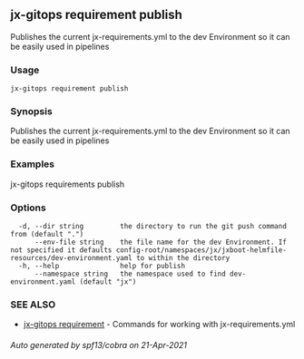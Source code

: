 ## jx-gitops requirement publish

Publishes the current jx-requirements.yml to the dev Environment so it can be easily used in pipelines

### Usage

```
jx-gitops requirement publish
```

### Synopsis

Publishes the current jx-requirements.yml to the dev Environment so it can be easily used in pipelines

### Examples

  jx-gitops requirements publish

### Options

```
  -d, --dir string         the directory to run the git push command from (default ".")
      --env-file string    the file name for the dev Environment. If not specified it defaults config-root/namespaces/jx/jxboot-helmfile-resources/dev-environment.yaml to within the directory
  -h, --help               help for publish
      --namespace string   the namespace used to find dev-environment.yaml (default "jx")
```

### SEE ALSO

* [jx-gitops requirement](jx-gitops_requirement.md)	 - Commands for working with jx-requirements.yml

###### Auto generated by spf13/cobra on 21-Apr-2021
